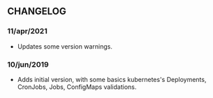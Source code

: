 ## CHANGELOG

### 11/apr/2021
- Updates some version warnings.
### 10/jun/2019
- Adds initial version, with some basics kubernetes's Deployments, CronJobs, Jobs, ConfigMaps validations.